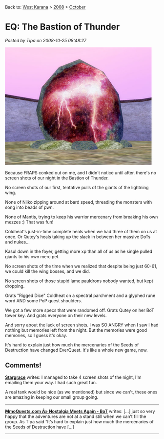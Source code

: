Back to: [West Karana](/posts/westkarana.md) > [2008](/posts/2008/westkarana.md) > [October](./westkarana.md)
# EQ: The Bastion of Thunder

*Posted by Tipa on 2008-10-25 08:48:27*

![](../../../uploads/2008/10/eqgame-2008-10-25-07-09-32-24.jpg "eqgame-2008-10-25-07-09-32-24")

Because FRAPS conked out on me, and I didn't notice until after. there's no screen shots of our night in the Bastion of Thunder.

No screen shots of our first, tentative pulls of the giants of the lightning wing.

None of Niiko zipping around at bard speed, threading the monsters with song into beads of pwn.

None of Mantis, trying to keep his warrior mercenary from breaking his own mezzes :) That was fun!

Coldheat's just-in-time complete heals when we had three of them on us at once. Or Qutey's heals taking up the slack in between her massive DoTs and nukes...

Kasul down in the foyer, getting more xp than all of us as he single pulled giants to his own merc pet.

No screen shots of the time when we realized that despite being just 60-61, we could kill the wing bosses, and we did.

No screen shots of those stupid lame pauldrons nobody wanted, but kept dropping.

Grats "Rigged Dice" Coldheat on a spectral parchment and a glyphed rune word AND some PoP quest shoulders.

We got a few more specs that were randomed off. Grats Qutey on her BoT tower key. And grats everyone on their new levels.

And sorry about the lack of screen shots. I was SO ANGRY when I saw I had nothing but memories left from the night. But the memories were good memories, so I guess it's okay.

It's hard to explain just how much the mercenaries of the Seeds of Destruction have changed EverQuest. It's like a whole new game, now.

## Comments!

**[Stargrace](http://www.mmoquests.com)** writes: I managed to take 4 screen shots of the night, I'm emailing them your way. 
I had such great fun. 

A real tank would be nice (as we mentioned) but since we can't, these ones are amazing in keeping our small group going.

---

**[MmoQuests.com Â» Nostalgia Meets Again - BoT](http://mmoquests.com/2008/10/25/nostalgia-meets-again-bot/)** writes: [...] just so very happy that the adventures are not at a stand still when we can’t fill the group. As Tipa said “It’s hard to explain just how much the mercenaries of the Seeds of Destruction have [...]

---

